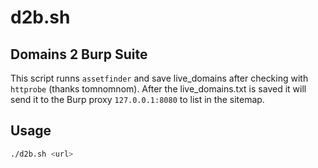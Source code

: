 # d2b.sh
## Domains 2 Burp Suite
This script runns `assetfinder` and save live_domains after checking with `httprobe` (thanks tomnomnom). After the live_domains.txt is saved it will send it to the Burp proxy `127.0.0.1:8080` to list in the sitemap.

## Usage
```bash
./d2b.sh <url>
```